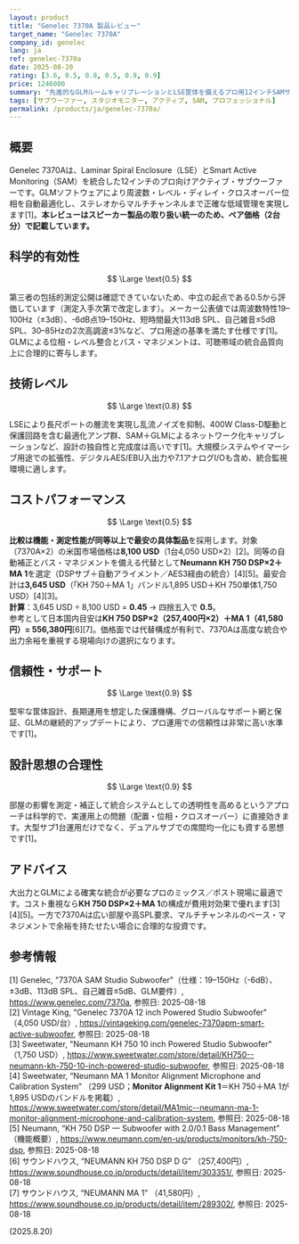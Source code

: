 ```yaml
---
layout: product
title: "Genelec 7370A 製品レビュー"
target_name: "Genelec 7370A"
company_id: genelec
lang: ja
ref: genelec-7370a
date: 2025-08-20
rating: [3.6, 0.5, 0.8, 0.5, 0.9, 0.9]
price: 1246000
summary: "先進的なGLMルームキャリブレーションとLSE筐体を備えるプロ用12インチSAMサブウーファー。価格は高水準だが導入理由は明確です"
tags: [サブウーファー, スタジオモニター, アクティブ, SAM, プロフェッショナル]
permalink: /products/ja/genelec-7370a/
---
```


## 概要

Genelec 7370Aは、Laminar Spiral Enclosure（LSE）とSmart Active Monitoring（SAM）を統合した12インチのプロ向けアクティブ・サブウーファーです。GLMソフトウェアにより周波数・レベル・ディレイ・クロスオーバー位相を自動最適化し、ステレオからマルチチャンネルまで正確な低域管理を実現します[1]。**本レビューはスピーカー製品の取り扱い統一のため、ペア価格（2台分）で記載しています。**

## 科学的有効性

$$ \Large \text{0.5} $$

第三者の包括的測定公開は確認できていないため、中立の起点である0.5から評価しています（測定入手次第で改定します）。メーカー公表値では周波数特性19–100Hz（±3dB）、-6dB点19–150Hz、短時間最大113dB SPL、自己雑音≤5dB SPL、30–85Hzの2次高調波≤3%など、プロ用途の基準を満たす仕様です[1]。GLMによる位相・レベル整合とバス・マネジメントは、可聴帯域の統合品質向上に合理的に寄与します。

## 技術レベル

$$ \Large \text{0.8} $$

LSEにより長尺ポートの層流を実現し乱流ノイズを抑制、400W Class-D駆動と保護回路を含む最適化アンプ群、SAM＋GLMによるネットワーク化キャリブレーションなど、設計の独自性と完成度は高いです[1]。大規模システムやイマーシブ用途での拡張性、デジタルAES/EBU入出力や7.1アナログI/Oも含め、統合監視環境に適します。

## コストパフォーマンス

$$ \Large \text{0.5} $$

**比較は機能・測定性能が同等以上で最安の具体製品**を採用します。対象（7370A×2）の米国市場価格は**8,100 USD**（1台4,050 USD×2）[2]。同等の自動補正とバス・マネジメントを備える代替として**Neumann KH 750 DSP×2＋MA 1**を選定（DSPサブ＋自動アライメント／AES3経由の統合）[4][5]。最安合計は**3,645 USD**（「KH 750＋MA 1」バンドル1,895 USD＋KH 750単体1,750 USD）[4][3]。  
**計算**：3,645 USD ÷ 8,100 USD = **0.45** → 四捨五入で **0.5**。  
参考として日本国内目安は**KH 750 DSP×2（257,400円×2）＋MA 1（41,580円）= 556,380円**[6][7]。価格面では代替構成が有利で、7370Aは高度な統合や出力余裕を重視する現場向けの選択になります。

## 信頼性・サポート

$$ \Large \text{0.9} $$

堅牢な筐体設計、長期運用を想定した保護機構、グローバルなサポート網と保証、GLMの継続的アップデートにより、プロ運用での信頼性は非常に高い水準です[1]。

## 設計思想の合理性

$$ \Large \text{0.9} $$

部屋の影響を測定・補正して統合システムとしての透明性を高めるというアプローチは科学的で、実運用上の問題（配置・位相・クロスオーバー）に直接効きます。大型サブ1台運用だけでなく、デュアルサブでの席間均一化にも資する思想です[1]。

## アドバイス

大出力とGLMによる確実な統合が必要なプロのミックス／ポスト現場に最適です。コスト重視なら**KH 750 DSP×2＋MA 1**の構成が費用対効果で優れます[3][4][5]。一方で7370Aは広い部屋や高SPL要求、マルチチャンネルのベース・マネジメントで余裕を持たせたい場合に合理的な投資です。

## 参考情報

[1] Genelec, "7370A SAM Studio Subwoofer"（仕様：19–150Hz（-6dB）、±3dB、113dB SPL、自己雑音≤5dB、GLM要件）, https://www.genelec.com/7370a, 参照日: 2025-08-18  
[2] Vintage King, "Genelec 7370A 12 inch Powered Studio Subwoofer" （4,050 USD/台）, https://vintageking.com/genelec-7370apm-smart-active-subwoofer, 参照日: 2025-08-18  
[3] Sweetwater, "Neumann KH 750 10 inch Powered Studio Subwoofer" （1,750 USD）, https://www.sweetwater.com/store/detail/KH750--neumann-kh-750-10-inch-powered-studio-subwoofer, 参照日: 2025-08-18  
[4] Sweetwater, “Neumann MA 1 Monitor Alignment Microphone and Calibration System” （299 USD；**Monitor Alignment Kit 1**＝KH 750＋MA 1が1,895 USDのバンドルを掲載）, https://www.sweetwater.com/store/detail/MA1mic--neumann-ma-1-monitor-alignment-microphone-and-calibration-system, 参照日: 2025-08-18  
[5] Neumann, “KH 750 DSP — Subwoofer with 2.0/0.1 Bass Management” （機能概要）, https://www.neumann.com/en-us/products/monitors/kh-750-dsp, 参照日: 2025-08-18  
[6] サウンドハウス, “NEUMANN KH 750 DSP D G” （257,400円）, https://www.soundhouse.co.jp/products/detail/item/303351/, 参照日: 2025-08-18  
[7] サウンドハウス, “NEUMANN MA 1” （41,580円）, https://www.soundhouse.co.jp/products/detail/item/289302/, 参照日: 2025-08-18

(2025.8.20)

